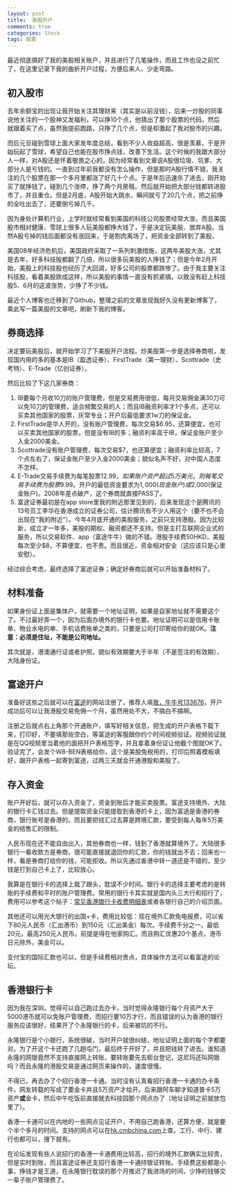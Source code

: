 ```yaml
---
layout: post
title:  美股开户
comments: true
categories: Stock
tags: 股票
---
```


最近彻底搞好了我的美股相关账户，并且进行了几笔操作，而且工作也没之前忙了，在这里记录下我的曲折开户过程，方便后来人、少走弯路。

## 初入股市

去年余额宝的出现让我开始关注其理财来（其实是以前没钱），后来一炒股的同事说他关注的一个股神又发福利，可以挣10个点，他猜出了那个股票的代码，然后就跟着买了点，虽然我提前跑路，只挣了几个点，但是却激起了我对股市的兴趣。

而后元旦碰到雪球上面大家发年度总结，看到不少人收益超高，很是羡慕，于是开始玩起了雪球，希望自己也能在股市挣点钱，改善下生活。这个时候的我跟大部分人一样，对A股还是怀着敬畏之心的，因为经常看到文章说A股很垃圾、坑爹、大部分人是亏钱的。一直到过年前我都没有怎么操作，但是那时A股行情不错，我关注的几个股票在那一个多月里都涨了好几十个点。于是年后迅速杀了进去，刚开始买了就挣钱了，碰到几个涨停，挣了两个月房租。然后就开始把大部分钱都转进股市了，并且重仓。但是2月底，A股开始大跳水，瞬间就亏了20几个点，把之前挣的全吐出去了，还要倒亏掉几千。


因为身处计算机行业，上学时就经常看到美国的科技公司股票经常大涨，而且美国股市相对健康、雪球上很多人玩美股都挣大钱了，于是决定玩美股、放弃A股。当然A股亏掉的钱后面都没有涨回来，于是割肉离场了，把资金全部转到了美股。

美国08年经济危机后，美国政府采取了一系列刺激措施，这两年美股大涨，尤其是去年，好多科技股都翻了几倍，所以很多玩美股的人挣钱了；但是今年2月开始，美股上的科技股也经历了大回调，好多公司的股票都跌惨了。由于我主要关注科技股，看着美股跌成这样，所以美股的事情一直没有抓紧搞，以致没有赶上科技股5、6月的这波涨势，少挣了不少钱。

最近个人博客也迁移到了Github，整理之前的文章发现我好久没有更新博客了，乘此写一篇美股的文章吧，刷新下我的博客。

<!--more-->

##  券商选择

决定要玩美股后，就开始学习了下美股开户流程。炒美股第一步是选择券商啦，发现国内用的多的基本是IB（盈透证券）、FirstTrade（第一理财）、Scottrade（史考特）、E-Trade（亿创证券）。

然后比较了下这几家券商：

1.  IB要每个月收10刀的账户管理费，但是交易费用很低，每月交易佣金满30刀可以免10刀的管理费，适合频繁交易的人；而且IB融资利率才1个多点，还可以买卖其他国家的股票，灰常专业；开户后最低要求1w刀的保证金。
2.  FirstTrade是华人开的，没有账户管理费，每次交易$6.95，还算便宜，也可以买卖其他国家的股票，但是没有IB的多；融资利率高于IB，保证金账户至少入金2000美金。
3.  Scottrade没有账户管理费，每次交易$7，也还算便宜；融资利率比较高，7个点左右了，保证金账户至少入金2000美金；貌似名声不好，对中国人态度不怎样。
4.  E-Trade交易手续费为每笔股票$12.99，如果账户资产超过5万美元，则每笔交易手续费为股票$9.99。开户的最低资金要求为$1,000(现金账户)或$2,000(保证金账户)。2008年差点破产，这个券商就直接PASS了。
5.  富途证券最初是在app store里我的附近那里见到的，后来发现这个是腾讯的13号员工李华在香港成立的证券公司，估计腾讯有不少人用这个（要不也不会出现在“我的附近”）。今年4月底开通的美股服务，之前只支持港股。因为比较新，成立才一年多，美股的期权、融资都还不支持。但是主打互联网企业式的服务，所以交易软件、app（富途牛牛）做的不错。港股手续费50HKD，美股每次至少$8，不算便宜，也不贵。而且很近，资金相对安全（这应该只是心里安慰）。

经过综合考虑，最终选择了富途证券；确定好券商后就可以开始准备材料了。

## 材料准备

如果身份证上面是集体户，就需要一个地址证明，如果是自家地址就不需要这个了。不过最好弄一个，因为后面办境外的银行卡也要。地址证明可以是信用卡账单、物业水电的单、手机话费账单之类的，只要是公司打印寄给你的就OK。**注意：必须是住址，不能是公司地址。**


其次就是，港澳通行证或者护照，貌似有效期要大于半年（不是签注的有效期），大陆身份证。

## 富途开户

准备好这些之后就可以在[富途](http://www.futu5.com/)的网站注册了，推荐人填[我，牛牛号133676](http://www.futu5.com/invite/32ab1d0197610cb5)，开户成功后可以让我港股交易免佣一个月，虽然用处不大，不搞白不搞啊。

注册之后就点右上角那个开通账户，填写好相关信息，把生成的开户表格下载下来，打印好，不要填那些空白，等富途的客服跟你约个时间视频验证。视频验证就是在QQ视频里当着他的面把开户表格签字，并且拿着身份证让他截个图就OK了。验证完了，会发个W8-BEN表格给你，这个是美股免税用的，打印后照着模板填好，跟开户表格一起寄到富途，过两三天就会开通港股和美股了。

## 存入资金

账户开好后，就可以存入资金了，资金到账后才能买卖股票。富途支持境外、大陆的银行卡汇钱过去。但是提取资金只能提取到香港的卡上，因为富途是香港的券商，银行账号是香港的。而且要把钱汇过去算是跨境汇款，要受到每人每年5万美金的结售汇的限制。

人民币现在还不能自由出入，其他券商也一样，钱到了香港就算境外了。大陆很多银行一看收款方是券商，很可能直接就退回你的汇款，你的钱就出不去；回来也一样，看是券商打给你的钱，可能拒收。所以先通过香港中转一道还是不错的，至少钱是打到自己卡上了，比较放心。

我算是在银行卡的选择上栽了跟头，耽误不少时间。银行卡的选择主要考虑的是转账的手续费和平时的账户管理费。常用的银行卡其实就是国内头三大行和招行了，费用可以参考这个帖子：[常见香港银行卡收费明细表](http://bbs.futu5.com/view-697)或者各银行自己的介绍页面。

其他还可以用光大银行的出国+卡，费用比较低：现在境外汇款免电报费，可以省下80元人民币（汇出港币）到150元（汇出美金）每次。手续费千分之一，最低20元，最高250元人民币。前提是得在他家购汇。而且购汇优惠20个基点，港币日元除外，美金可以。

支付宝的国际汇款也可以，但是手续费相对贵点，具体操作方法可以看富途的论坛。

## 香港银行卡

因为我在深圳，觉得可以自己跑过去办卡，当时觉得永隆银行每个月资产大于5000港币就可以免账户管理费，而招行要10万才行，而且错误的认为香港的银行服务应该很好，结果开了个永隆银行的卡，后来被坑的不行。

永隆银行是个小银行，系统很破，当时开户就很纠结，地址证明上面的每个字都要对。为了开这个卡还跑了几趟屯门，最后终于开好了，并且把钱转了进去。谁知道永隆的网银竟然不支持直接网上转账，要转账要先去柜台登记，这尼玛还叫网银吗？而且永隆的港股交易是通过网页来操作的，速度很慢。

不得已，再去办了个招行香港一卡通。当时没有认真看招行香港一卡通的办卡条件，网友转载的写成了要金卡并且5万资产才给开。后来跟阿车聊才知道普卡5万资产**或**金卡，然后中午吃饭前直接就去科技园那个网点办了（地址证明之前就放包里了）。

香港一卡通可以在内地的一些网点见证开户，不用自己跑香港，还算方便，就是要个半个多月的时间。支持的网点可以在[hk.cmbchina.com](http://hk.cmbchina.com)上查。工行、中行、建行也都可以，搜下就有。

在论坛发现有些人说招行的香港一卡通费用比较高，招行的境外汇款确实比较贵，但是实时到账，而且富途证券还支招行香港一卡通持银证转账。手续费这些都是小事，挣钱才是王道，在永隆银行耽误的那个月推迟了我进场的时间，少挣的钱够交一辈子账户管理费了。
